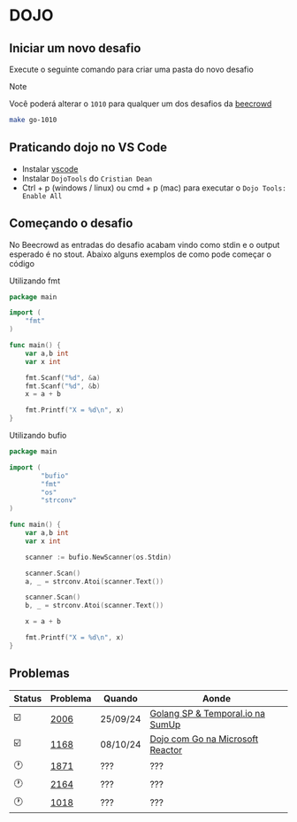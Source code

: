 # DOJO

## Iniciar um novo desafio

Execute o seguinte comando para criar uma pasta do novo desafio

> [!NOTE]
> Você poderá alterar o `1010` para qualquer um dos desafios da [beecrowd](https://judge.beecrowd.com/pt/search)

```bash
make go-1010
```

## Praticando dojo no VS Code

- Instalar [vscode](https://code.visualstudio.com/download)
- Instalar `DojoTools` do `Cristian Dean`
- Ctrl + p (windows / linux) ou cmd + p (mac) para executar o `Dojo Tools: Enable All`

## Começando o desafio

No Beecrowd as entradas do desafio acabam vindo como stdin e o output esperado
é no stout. Abaixo alguns exemplos de como pode começar o código

Utilizando fmt
```go
package main

import (
    "fmt"
)

func main() {
    var a,b int
    var x int

    fmt.Scanf("%d", &a)
    fmt.Scanf("%d", &b)
    x = a + b

    fmt.Printf("X = %d\n", x)
}
```

Utilizando bufio
```go
package main

import (
        "bufio"
        "fmt"
        "os"
        "strconv"
)

func main() {
    var a,b int
    var x int

    scanner := bufio.NewScanner(os.Stdin)

    scanner.Scan()
    a, _ = strconv.Atoi(scanner.Text())

    scanner.Scan()
    b, _ = strconv.Atoi(scanner.Text())

    x = a + b

    fmt.Printf("X = %d\n", x)
}
```

## Problemas

| Status | Problema | Quando | Aonde |
| ------ | -------- | ------ | ----- |
| ☑️      | [2006](https://judge.beecrowd.com/pt/problems/view/2006) | 25/09/24 | [Golang SP & Temporal.io na SumUp](https://www.meetup.com/golangbr/events/303044658)
| ☑️      | [1168](https://judge.beecrowd.com/pt/problems/view/1168) | 08/10/24 | [Dojo com Go na Microsoft Reactor](https://www.meetup.com/golangbr/events/303659869)
| 🕐     | [1871](https://judge.beecrowd.com/pt/problems/view/1871) | ???      | ???
| 🕐     | [2164](https://judge.beecrowd.com/pt/problems/view/2164) | ???      | ???
| 🕐     | [1018](https://judge.beecrowd.com/pt/problems/view/1018) | ???      | ???
